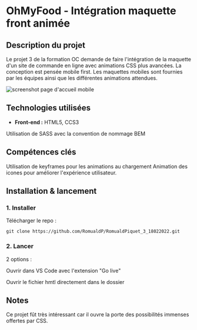 # OhMyFood - Intégration maquette front animée

## Description du projet 

Le projet 3 de la formation OC demande de faire l'intégration de la maquette d'un site de commande en ligne avec animations CSS plus avancées.
La conception est pensée mobile first.
Les maquettes mobiles sont fournies par les équipes ainsi que les différentes animations attendues.

![screenshot page d'accueil mobile](https://user.oc-static.com/upload/2020/08/24/15982605908418_Maquettes%20Ohmyfood.jpg)

## Technologies utilisées

- **Front-end :** HTML5, CCS3

Utilisation de SASS avec la convention de nommage BEM

## Compétences clés 

Utilisation de keyframes pour les animations au chargement
Animation des icones pour améliorer l'expérience utilisateur.

## Installation & lancement

### 1. Installer 

Télécharger le repo :

```
git clone https://github.com/RomualdP/RomualdPiquet_3_18022022.git
```

### 2. Lancer

2 options :
 
Ouvrir dans VS Code avec l'extension "Go live"

Ouvrir le fichier hmtl directement dans le dossier

## Notes 

Ce projet fût très intéressant car il ouvre la porte des possibilités immenses offertes par CSS.

